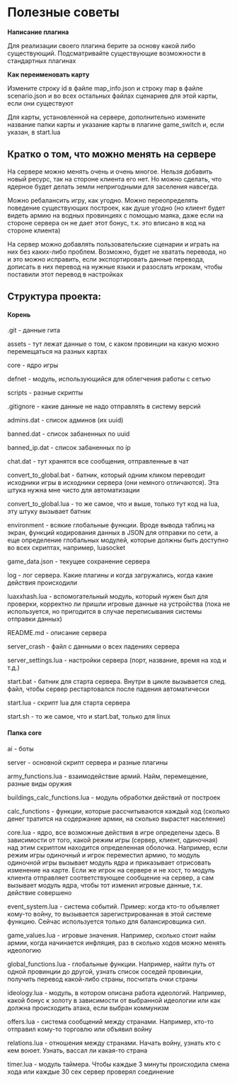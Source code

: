 # Полезные советы

**Написание плагина**

Для реализации своего плагина берите за основу какой либо существующий. Подсматривайте существующие возможности в стандартных плагинах


**Как переименовать карту**

Измените строку id в файле map_info.json и строку map в файле scenario.json и во всех остальных файлах сценариев для этой карты, если они существуют

Для карты, установленной на сервере, дополнительно измените название папки карты и указание карты в плагине game_switch и, если указан, в start.lua


## Кратко о том, что можно менять на сервере 



На сервере можно менять очень и очень многое. Нельзя добавить новый ресурс, так на стороне клиента его нет. Но можно сделать, что ядерное будет делать земли непригодными для заселения навсегда.

Можно ребалансить игру, как угодно. Можно переопределять поведение существующих построек, как душе угодно (но клиент будет видеть армию на водных провинциях с помощью маяка, даже если на стороне сервера он не дает этот бонус, т.к. это вписано в код на стороне клиента)

На сервер можно добавлять пользовательские сценарии и играть на них без каких-либо проблем. Возможно, будет не хватать перевода, но и это можно исправить, если экспортировать данные перевода, дописать в них перевод на нужные языки и разослать игрокам, чтобы поставили этот перевод в настройках

## Структура проекта:


#### Корень


.git - данные гита

assets - тут лежат данные о том, с каком провинции на какую можно перемещаться на разных картах

core - ядро игры

defnet - модуль, использующийся для облегчения работы с сетью

scripts - разные скрипты

.gitignore - какие данные не надо отправлять в систему версий

admins.dat - список админов (их uuid)

banned.dat - список забаненных по uuid

banned_ip.dat - список забаненных по ip

chat.dat - тут хранятся все сообщения, отправленные в чат

convert_to_global.bat - батник, который одним кликом переводит исходники игры в исходники сервера (они немного отличаются). Эта штука нужна мне чисто для автоматизации

convert_to_global.lua - то же самое, что и выше, только тут код на lua, эту штуку вызывает батник

environment - всякие глобальные функции. Вроде вывода таблиц на экран, функций кодирования данных в JSON для отправки по сети, а еще определение глобальных модулей, которые должны быть доступно во всех скриптах, например, luasocket

game_data.json - текущее сохранение сервера

log - лог сервера. Какие плагины и когда загружались, когда какие действия происходили

luaxxhash.lua - вспомогательный модуль, который нужен был для проверки, корректно ли пришли игровые данные на устройства (пока не используется, но пригодится в случае переписывания системы отправки данных)

README.md - описание сервера

server_crash - файл с данными о всех падениях сервера

server_settings.lua - настройки сервера (порт, название, время на ход и т.д.)

start.bat - батник для старта сервера. Внутри в цикле вызывается след. файл, чтобы сервер рестартовался после падения автоматически

start.lua - скрипт lua для старта сервера

start.sh - то же самое, что и start.bat, только для linux


#### Папка core


ai - боты

server - основной скрипт сервера и разные плагины

army_functions.lua - взаимодействие армий. Найм, перемещение, разные виды оружия

buildings_calc_functions.lua - модуль обработки действий от построек

calc_functions - функции, которые рассчитываются каждый ход (сколько денег тратится на содержание армии, на сколько вырастет население)

core.lua - ядро, все возможные действия в игре определены здесь. В зависимости от того, какой режим игры (сервер, клиент, одиночная) над этим скриптом находится определенная оболочка. Например, если режим игры одиночный и игрок переместил армию, то модуль одиночной игры вызывает модуль ядра и приказывает отрисовать изменение на карте. Если же игрок на сервере и не хост, то модуль клиента отправляет соответствующее сообщение на сервер, а сам вызывает модуль ядра, чтобы тот изменил игровые данные, т.к. действие совершено

event_system.lua - система событий. Пример: когда кто-то объявляет кому-то войну, то вызывается зарегистрированная в этой системе функцию. Сейчас используется только для балансировщика сил.

game_values.lua - игровые значения. Например, сколько стоит найм армии, когда начинается инфляция, раз в сколько ходов можно менять идеологию

global_functions.lua - глобальные функции. Например, найти путь от одной провинции до другой, узнать список соседей провинции, получить перевод какой-либо страны, посчитать очки страны

ideology.lua - модуль, в котором описана работа идеологий. Например, какой бонус к золоту в зависимости от выбранной идеологии или как должна происходить атака, если выбран коммунизм

offers.lua - система сообщений между странами. Например, кто-то отправил кому-то торговлю или объявил войну

relations.lua - отношения между странами. Начать войну, узнать кто с кем воюет. Узнать, вассал ли какая-то страна

timer.lua - модуль таймера. Чтобы каждые 3 минуты происходила смена хода или каждые 30 сек сервер проверял соединение
